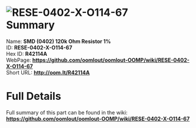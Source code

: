 
![RESE-0402-X-O114-67](https://github.com/oomlout/oomlout-OOMP/blob/master/parts/RESE-0402-X-O114-67/RESE-0402-X-O114-67_420.jpg)   
Summary
=================
  
Name: __SMD (0402) 120k Ohm Resistor 1%__    
ID: __RESE-0402-X-O114-67__   
Hex ID: __R42114A__   
WebPage: __https://github.com/oomlout/oomlout-OOMP/wiki/RESE-0402-X-O114-67__   
Short URL: __http://oom.lt/R42114A__   

Full Details
==========================
Full summary of this part can be found in the wiki:   
__https://github.com/oomlout/oomlout-OOMP/wiki/RESE-0402-X-O114-67__    

